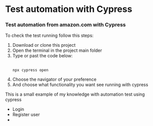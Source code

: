 # Test automation with Cypress

### Test automation from amazon.com with Cypress

<p>To check the test running follow this steps:
 <ol>
  <li>Download or clone this project</li>
  <li>Open the terminal in the project main folder</li>
  <li>Type or past the code below:</li><br>
  
```
npx cypress open
```
<li>Choose the navigator of your preference</li>
<li>And choose what functionality you want see running with cypress </li>
 </ol>



 <p>This is a small example of my knowledge with automation test using cypress</p>
<ul>
 <li>Login</li>
  <li>Register user</li>
  <li></li>
</ul>
